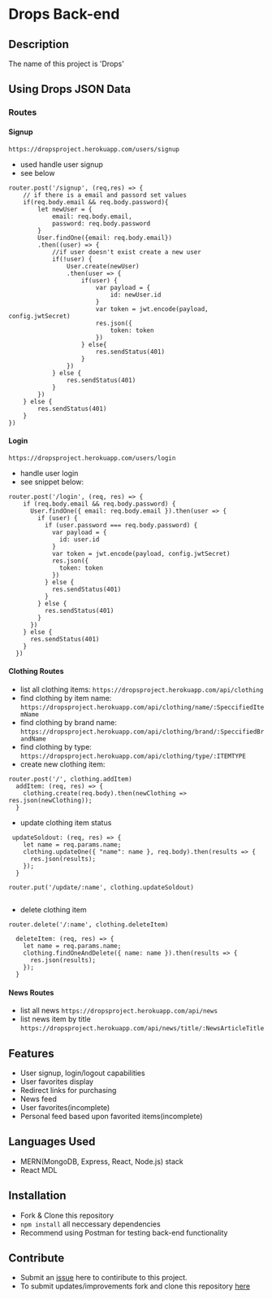 # Drops Back-end

## Description
The name of this project is 'Drops' 

## Using Drops JSON Data

### Routes
#### Signup
`https://dropsproject.herokuapp.com/users/signup`

- used handle user signup
- see below
```
router.post('/signup', (req,res) => {
    // if there is a email and passord set values
    if(req.body.email && req.body.password){
        let newUser = {
            email: req.body.email,
            password: req.body.password
        }
        User.findOne({email: req.body.email})
        .then((user) => {
            //if user doesn't exist create a new user
            if(!user) {
                User.create(newUser)
                .then(user => {
                    if(user) {
                        var payload = {
                            id: newUser.id
                        }
                        var token = jwt.encode(payload, config.jwtSecret)
                        res.json({
                            token: token
                        })
                    } else{
                        res.sendStatus(401)
                    }
                })
            } else {
                res.sendStatus(401)
            }
        })
    } else {
        res.sendStatus(401)
    }
})
```
#### Login
`https://dropsproject.herokuapp.com/users/login`

- handle user login
- see snippet below:
```
router.post('/login', (req, res) => {
    if (req.body.email && req.body.password) {
      User.findOne({ email: req.body.email }).then(user => {
        if (user) {
          if (user.password === req.body.password) {
            var payload = {
              id: user.id
            }
            var token = jwt.encode(payload, config.jwtSecret)
            res.json({
              token: token
            })
          } else {
            res.sendStatus(401)
          }
        } else {
          res.sendStatus(401)
        }
      })
    } else {
      res.sendStatus(401)
    }
  })
```
#### Clothing Routes
- list all clothing items: 
`https://dropsproject.herokuapp.com/api/clothing`
- find clothing by item name:
`https://dropsproject.herokuapp.com/api/clothing/name/:SpeccifiedItemName`
- find clothing by brand name:
`https://dropsproject.herokuapp.com/api/clothing/brand/:SpeccifiedBrandName`
- find clothing by type:
`https://dropsproject.herokuapp.com/api/clothing/type/:ITEMTYPE`
- create new clothing item:
```
router.post('/', clothing.addItem)
  addItem: (req, res) => {
    clothing.create(req.body).then(newClothing => res.json(newClothing));
  }
```
- update clothing item status
```
 updateSoldout: (req, res) => {
    let name = req.params.name;
    clothing.updateOne({ "name": name }, req.body).then(results => {
      res.json(results);
    });
  }

router.put('/update/:name', clothing.updateSoldout)


```

- delete clothing item
```
router.delete('/:name', clothing.deleteItem)

  deleteItem: (req, res) => {
    let name = req.params.name;
    clothing.findOneAndDelete({ name: name }).then(results => {
      res.json(results);
    });
  }

```

#### News Routes
- list all news
`https://dropsproject.herokuapp.com/api/news`
- list news item by title
`https://dropsproject.herokuapp.com/api/news/title/:NewsArticleTitle`




## Features
- User signup, login/logout capabilities
- User favorites display
- Redirect links for purchasing
- News feed
- User favorites(incomplete)
- Personal feed based upon favorited items(incomplete)

## Languages Used
- MERN(MongoDB, Express, React, Node.js) stack
- React MDL

## Installation
- Fork & Clone this repository
- `npm install` all neccessary dependencies
- Recommend using Postman for testing back-end functionality

## Contribute
- Submit an [issue](https://github.com/frederickbanks/Project-3-Backend/issues) here to contiribute to this project.
- To submit updates/improvements fork and clone this repository [here](https://github.com/frederickbanks/Project-3-Backend)
